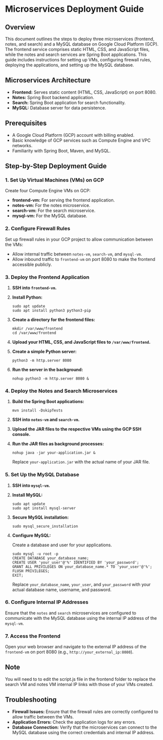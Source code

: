# Microservices Deployment Guide

## Overview

This document outlines the steps to deploy three microservices (frontend, notes, and search) and a MySQL database on Google Cloud Platform (GCP). The frontend service comprises static HTML, CSS, and JavaScript files, while the notes and search services are Spring Boot applications. This guide includes instructions for setting up VMs, configuring firewall rules, deploying the applications, and setting up the MySQL database.

## Microservices Architecture

- **Frontend:** Serves static content (HTML, CSS, JavaScript) on port 8080.
- **Notes:** Spring Boot backend application.
- **Search:** Spring Boot application for search functionality.
- **MySQL:** Database server for data persistence.

## Prerequisites

- A Google Cloud Platform (GCP) account with billing enabled.
- Basic knowledge of GCP services such as Compute Engine and VPC networks.
- Familiarity with Spring Boot, Maven, and MySQL.

## Step-by-Step Deployment Guide

### 1. Set Up Virtual Machines (VMs) on GCP

Create four Compute Engine VMs on GCP:

- **frontend-vm:** For serving the frontend application.
- **notes-vm:** For the notes microservice.
- **search-vm:** For the search microservice.
- **mysql-vm:** For the MySQL database.

### 2. Configure Firewall Rules

Set up firewall rules in your GCP project to allow communication between the VMs:

- Allow internal traffic between `notes-vm`, `search-vm`, and `mysql-vm`.
- Allow inbound traffic to `frontend-vm` on port 8080 to make the frontend accessible publicly.

### 3. Deploy the Frontend Application

1.  **SSH into `frontend-vm`.**
2.  **Install Python:**

    ```
    sudo apt update
    sudo apt install python3 python3-pip
    ```
3.  **Create a directory for the frontend files:**

    ```
    mkdir /var/www/frontend
    cd /var/www/frontend
    ```
4.  **Upload your HTML, CSS, and JavaScript files to `/var/www/frontend`.**
5.  **Create a simple Python server:**

    ```
    python3 -m http.server 8080
    ```
6.  **Run the server in the background:**

    ```
    nohup python3 -m http.server 8080 &
    ```

### 4. Deploy the Notes and Search Microservices

1.  **Build the Spring Boot applications:**

    ```
    mvn install -DskipTests
    ```
2.  **SSH into `notes-vm` and `search-vm`.**
3.  **Upload the JAR files to the respective VMs using the GCP SSH console.**
4.  **Run the JAR files as background processes:**

    ```
    nohup java -jar your-application.jar &
    ```

    Replace `your-application.jar` with the actual name of your JAR file.

### 5. Set Up the MySQL Database

1.  **SSH into `mysql-vm`.**
2.  **Install MySQL:**

    ```
    sudo apt update
    sudo apt install mysql-server
    ```
3.  **Secure MySQL installation:**

    ```
    sudo mysql_secure_installation
    ```
4.  **Configure MySQL:**

    Create a database and user for your applications.

    ```
    sudo mysql -u root -p
    CREATE DATABASE your_database_name;
    CREATE USER 'your_user'@'%' IDENTIFIED BY 'your_password';
    GRANT ALL PRIVILEGES ON your_database_name.* TO 'your_user'@'%';
    FLUSH PRIVILEGES;
    EXIT;
    ```

    Replace `your_database_name`, `your_user`, and `your_password` with your actual database name, username, and password.

### 6. Configure Internal IP Addresses

Ensure that the `notes` and `search` microservices are configured to communicate with the MySQL database using the internal IP address of the `mysql-vm`.

### 7. Access the Frontend

Open your web browser and navigate to the external IP address of the `frontend-vm` on port 8080 (e.g., `http://your_external_ip:8080`).

## Note

You will need to to edit the script.js file in the frontend folder to replace the search VM and notes VM internal IP links with those of your VMs created.


## Troubleshooting

- **Firewall Issues:** Ensure that the firewall rules are correctly configured to allow traffic between the VMs.
- **Application Errors:** Check the application logs for any errors.
- **Database Connection:** Verify that the microservices can connect to the MySQL database using the correct credentials and internal IP address.
